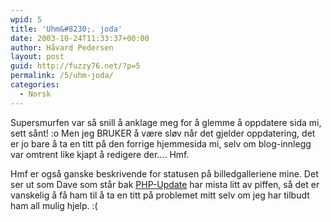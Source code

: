 ```yaml
---
wpid: 5
title: 'Uhm&#8230;. joda'
date: 2003-10-24T11:33:37+00:00
author: Håvard Pedersen
layout: post
guid: http://fuzzy76.net/?p=5
permalink: /5/uhm-joda/
categories:
  - Norsk
---
```

Supersmurfen var så snill å anklage meg for å glemme å oppdatere sida mi, sett sånt! :o Men jeg BRUKER å være sløv når det gjelder oppdatering, det er jo bare å ta en titt på den forrige hjemmesida mi, selv om blog-innlegg var omtrent like kjapt å redigere der&#8230;. Hmf.

Hmf er også ganske beskrivende for statusen på billedgalleriene mine. Det ser ut som Dave som står bak [PHP-Update](http://www.php-update.co.uk) har mista litt av piffen, så det er vanskelig å få ham til å ta en titt på problemet mitt selv om jeg har tilbudt ham all mulig hjelp. :(
